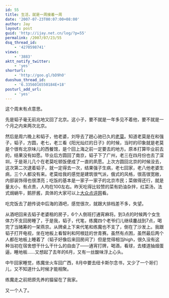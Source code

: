 ```yaml
---
id: 55
title: 生活，就是一周接着一周
date: '2007-07-23T00:07:00+08:00'
author: Jay
layout: post
guid: 'http://ijay.net.cn/log/?p=55'
permalink: /2007/07/23/55
dsq_thread_id:
    - '4270598741'
views:
    - '3883'
aktt_notify_twitter:
    - 'yes'
shorturl:
    - 'http://goo.gl/bD9hO'
duoshuo_thread_id:
    - '6.3356016550184E+18'
posturl_add_url:
    - 'yes'
---
```


这个周末有点意思。

先是韬子毫无前兆地又回了北京。这小子，要不就是一年多见不着他，要不就是一个月之内来两次北京。

然后是周六晚上和韬子，他老婆，刘导去了趟心驰已久的<a href="https://www.jayxu.com/log/wp-content/uploads/2007/07/507586" target="_blank" rel="noopener">老莫</a>。知道老莫是在和强子，韬子，方圆，老七，老三看《阳光灿烂的日子》的时候，当时的印象就是老莫是个很有北京味儿的西餐馆，是个回上海之前一定要去的地方。原本打算毕业前去的，结果没有如愿。毕业后方圆回了南京，韬子下了广州，老三在四月份也去了深圳，于是哥儿几个在老莫吃顿饭便成了一直的夙愿。上次方圆回北京的时候没去，这次第二次逮着韬子，就一定得去一次，结果强子生病，老七回家，老八他老婆生病，三个人都没有来。老莫给我的感觉是建筑很气派，俄式的风格，很高很宽敞，内部装饰得也很漂亮；吃饭的基本是一家子一家子的北京市民；菜做得还行，就是量太小，有点贵，人均在100左右。昨天吃得比较赞的菜有奶油杂拌，红菜汤，法式焗蜗牛，鹅肝酱，具体的大家可以上<a href="https://www.jayxu.com/log/wp-content/uploads/2007/07/citylist" target="_blank" rel="noopener">大众点评网</a>看。

吃完饭去了趟传说中后海的酒吧，感觉很次，就跟大排档差不多，失望。

从酒吧回来去韬子老婆租的房子，6个人倒班打通宵麻将。到3点的时候两个女生体力不支回房睡了，于是我，韬子，代笔，练魔四个老爷们儿继续鏖战到7点，喝完了当赌筹的一架燕京。从牌桌上下来代笔和练魔也不支了，倒在了沙发上。我跟韬子打开电视，坐在地板上看智利和阿根廷的世青赛。虽然有点困，虽然最后两个人都在地板上睡着了（韬子好像后来回房间了）但是觉得相当high，很久没有这种当初在宿舍想干什么干什么的自由了——通宵打牌，喝酒，看球，去楼道抽烟蛋逼，睡地板……又想起了去年的6月，又有一丝酸味浮上心头。

中午回家睡觉，练魔坐火车回广西，8月中要去纽卡斯尔念书，又少了一个哥们儿，又不知道什么时候才能相聚。

练魔走之前把原先养的猫留在了我家。

又一个人了。